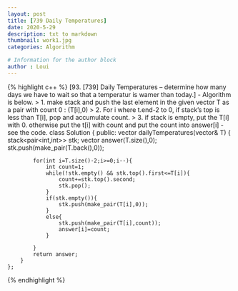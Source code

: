 ```yaml
---
layout: post
title: [739 Daily Temperatures]
date: 2020-5-29
description: txt to markdown
thumbnail: work1.jpg
categories: Algorithm

# Information for the author block
author : Loui
---
```


{% highlight c++ %}
	﻿[93. [739] Daily Temperatures – determine how many days we have to wait so that a temperatur is wamer than today.]
	- Algorithm is below.
	> 1. make stack and push the last element in the given vector T as a pair with count 0 : (T[i],0)
	> 2. For i where t.end-2 to 0, if stack’s top is less than T[i], pop and accumulate count.
	> 3. if stack is empty, put the T[i] with 0. otherwise put the t[i] with count and put the count into answer[i]
	- see the code.
	class Solution {
	public:
	    vector<int> dailyTemperatures(vector<int>& T) {
	        stack<pair<int,int>> stk;
	        vector<int> answer(T.size(),0);
	        stk.push(make_pair(T.back(),0));
	        
	        for(int i=T.size()-2;i>=0;i--){
	            int count=1;
	            while(!stk.empty() && stk.top().first<=T[i]){
	                count+=stk.top().second;
	                stk.pop();
	            }
	            if(stk.empty()){
	                stk.push(make_pair(T[i],0));
	            }
	            else{
	                stk.push(make_pair(T[i],count));
	                answer[i]=count;
	            }
	            
	        }
	        return answer;
	    }
	};
	
{% endhighlight %}
